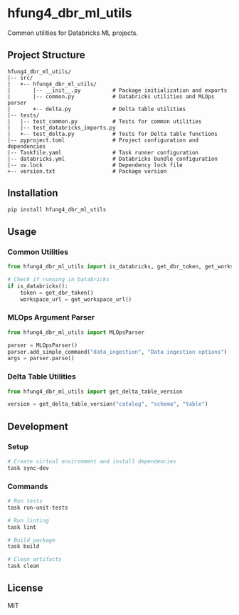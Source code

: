 # hfung4_dbr_ml_utils

Common utilities for Databricks ML projects.

## Project Structure

```
hfung4_dbr_ml_utils/
|-- src/
|   +-- hfung4_dbr_ml_utils/
|       |-- __init__.py          # Package initialization and exports
|       |-- common.py            # Databricks utilities and MLOps parser
|       +-- delta.py             # Delta table utilities
|-- tests/
|   |-- test_common.py           # Tests for common utilities
|   |-- test_databricks_imports.py
|   +-- test_delta.py            # Tests for Delta table functions
|-- pyproject.toml               # Project configuration and dependencies
|-- Taskfile.yaml                # Task runner configuration
|-- databricks.yml               # Databricks bundle configuration
|-- uv.lock                      # Dependency lock file
+-- version.txt                  # Package version
```

## Installation

```bash
pip install hfung4_dbr_ml_utils
```

## Usage

### Common Utilities

```python
from hfung4_dbr_ml_utils import is_databricks, get_dbr_token, get_workspace_url

# Check if running in Databricks
if is_databricks():
    token = get_dbr_token()
    workspace_url = get_workspace_url()
```

### MLOps Argument Parser

```python
from hfung4_dbr_ml_utils import MLOpsParser

parser = MLOpsParser()
parser.add_simple_command("data_ingestion", "Data ingestion options")
args = parser.parse()
```

### Delta Table Utilities

```python
from hfung4_dbr_ml_utils import get_delta_table_version

version = get_delta_table_version("catalog", "schema", "table")
```

## Development

### Setup

```bash
# Create virtual environment and install dependencies
task sync-dev
```

### Commands

```bash
# Run tests
task run-unit-tests

# Run linting
task lint

# Build package
task build

# Clean artifacts
task clean
```

## License

MIT
